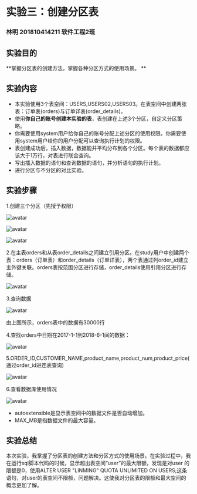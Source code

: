 # 实验三：创建分区表

### 林明  201810414211  软件工程2班

## 实验目的

**掌握分区表的创建方法，掌握各种分区方式的使用场景。 **

## 实验内容

- 本实验使用3个表空间：USERS,USERS02,USERS03。在表空间中创建两张表：订单表(orders)与订单详表(order_details)。
- 使用**你自己的账号创建本实验的表**，表创建在上述3个分区，自定义分区策略。
- 你需要使用system用户给你自己的账号分配上述分区的使用权限。你需要使用system用户给你的用户分配可以查询执行计划的权限。
- 表创建成功后，插入数据，数据能并平均分布到各个分区。每个表的数据都应该大于1万行，对表进行联合查询。
- 写出插入数据的语句和查询数据的语句，并分析语句的执行计划。
- 进行分区与不分区的对比实验。

## 实验步骤

1.创建三个分区（先授予权限）

![avatar](01.png)

![avatar](02.png)

![avatar](03.png)

2.在主表orders和从表order_details之间建立引用分区。在study用户中创建两个表：orders（订单表）和order_details（订单详表），两个表通过列order_id建立主外键关联。orders表按范围分区进行存储，order_details使用引用分区进行存储。 

![avatar](04.png)

3.查询数据

![avatar](05.png)

由上图所示，orders表中的数据有30000行

4.查找orders中日期在2017-1-1到2018-6-1间的数据：

![avatar](06.png)

5.ORDER_ID,CUSTOMER_NAME,product_name,product_num,product_price(通过order_id进连表查询)

![avatar](07.png)

6.查看数据库使用情况

![avatar](08.png)

- autoextensible是显示表空间中的数据文件是否自动增加。
- MAX_MB是指数据文件的最大容量。

## 实验总结

​        本次实验，我掌握了分区表的创建方法和分区方式的使用场景。在实验过程中，我在运行sql脚本代码的时候，显示超出表空间“user”的最大限额，发现是对user 的限额是0，使用ALTER USER "LINMING" QUOTA UNLIMITED ON USERS;这条语句，对user的表空间不限额，问题解决。这使我对分区表的限额和最大空间的概念更加了解。